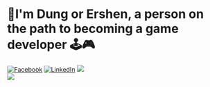 # 👋I'm Dung or Ershen, a person on the path to becoming a game developer 🕹️🎮
[![Facebook](https://img.shields.io/badge/Facebook-%231877F2.svg?logo=Facebook&logoColor=white)](https://facebook.com/https://www.facebook.com/profile.php?id=100005912176152) [![LinkedIn](https://img.shields.io/badge/LinkedIn-%230077B5.svg?logo=linkedin&logoColor=white)](https://linkedin.com/in/https://www.linkedin.com/in/d%C5%A9ng-nguy%E1%BB%85n-472340220/) 
![](https://github-readme-stats.vercel.app/api?username=Ershen&theme=radical&hide_border=false&include_all_commits=false&count_private=true)<br/>
![](https://github-readme-streak-stats.herokuapp.com/?user=Ershen&theme=radical&hide_border=false)
